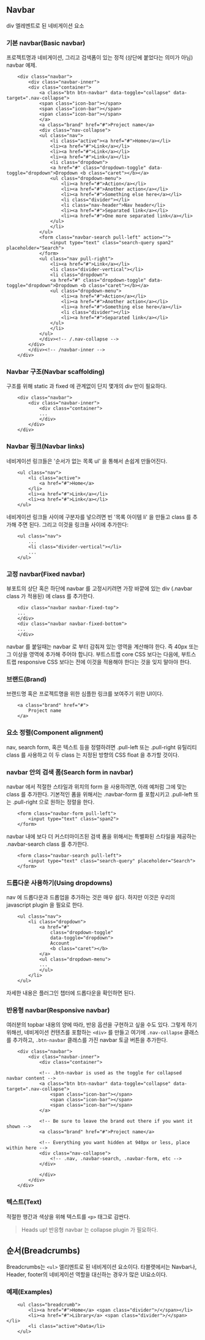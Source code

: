 <!--
layout: 'post'
section: 'Cornerstone Framework'
title: 'Navbar'
outline: 'div 엘레멘트로 된 네비게이션 요소. 프로젝트명과 네비게이션, 그리고 검색폼이 있는 정적 (상단에 붙었다는 의미가 아님) navbar 예제. 구조를 위해 static 과 fixed 에 관계없이 단지 몇개의 div 만이 필요하다...'
date: '2012-11-16'
tagstr: 'widget'
order: '[4, 2, 3]'
thumbnail: '4.2.03.navation_bar.png'
-->

## Navbar

div 엘레멘트로 된 네비게이션 요소

### 기본 navbar(Basic navbar)

프로젝트명과 네비게이션, 그리고 검색폼이 있는 정적 (상단에 붙었다는 의미가 아님) navbar 예제.

``` cm, { 'iframe-height' : '300px' }
	<div class="navbar">
        <div class="navbar-inner">
        <div class="container">
            <a class="btn btn-navbar" data-toggle="collapse" data-target=".nav-collapse">
            <span class="icon-bar"></span>
            <span class="icon-bar"></span>
            <span class="icon-bar"></span>
            </a>
            <a class="brand" href="#">Project name</a>
            <div class="nav-collapse">
            <ul class="nav">
                <li class="active"><a href="#">Home</a></li>
                <li><a href="#">Link</a></li>
                <li><a href="#">Link</a></li>
                <li><a href="#">Link</a></li>
                <li class="dropdown">
                <a href="#" class="dropdown-toggle" data-toggle="dropdown">Dropdown <b class="caret"></b></a>
                <ul class="dropdown-menu">
                    <li><a href="#">Action</a></li>
                    <li><a href="#">Another action</a></li>
                    <li><a href="#">Something else here</a></li>
                    <li class="divider"></li>
                    <li class="nav-header">Nav header</li>
                    <li><a href="#">Separated link</a></li>
                    <li><a href="#">One more separated link</a></li>
                </ul>
                </li>
            </ul>
            <form class="navbar-search pull-left" action="">
                <input type="text" class="search-query span2" placeholder="Search">
            </form>
            <ul class="nav pull-right">
                <li><a href="#">Link</a></li>
                <li class="divider-vertical"></li>
                <li class="dropdown">
                <a href="#" class="dropdown-toggle" data-toggle="dropdown">Dropdown <b class="caret"></b></a>
                <ul class="dropdown-menu">
                    <li><a href="#">Action</a></li>
                    <li><a href="#">Another action</a></li>
                    <li><a href="#">Something else here</a></li>
                    <li class="divider"></li>
                    <li><a href="#">Separated link</a></li>
                </ul>
                </li>
            </ul>
            </div><!-- /.nav-collapse -->
        </div>
        </div><!-- /navbar-inner -->
    </div>
```

### Navbar 구조(Navbar scaffolding)

구조를 위해 static 과 fixed 에 관계없이 단지 몇개의 div 만이 필요하다. 

```
    <div class="navbar">
        <div class="navbar-inner">
            <div class="container">
            ...
            </div>
        </div>
    </div>
```


### Navbar 링크(Navbar links)

네비게이션 링크들은 '순서가 없는 목록 ul' 을 통해서 손쉽게 만들어진다.

```
    <ul class="nav">
        <li class="active">
            <a href="#">Home</a>
        </li>
        <li><a href="#">Link</a></li>
        <li><a href="#">Link</a></li>
    </ul>
```

네비게이션 링크들 사이에 구분자를 넣으려면 빈 '목록 아이템 li' 을 만들고 class 를 추가해 주면 된다. 그리고 이것을 링크들 사이에 추가한다:

```
    <ul class="nav">
        ...
        <li class="divider-vertical"></li>
        ...
    </ul>
```

### 고정 navbar(Fixed navbar)

뷰포트의 상단 혹은 하단에 navbar 를 고정시키려면 가장 바깥에 있는 div (.navbar class 가 적용된) 에 class 를 추가한다.

```
    <div class="navbar navbar-fixed-top">
    ...
    </div>
    <div class="navbar navbar-fixed-bottom">
    ...
    </div>
```

navbar 를 붙일때는 navbar 로 부터 감춰져 있는 영역을 계산해야 한다. 즉 40px 또는 그 이상을 <body> 영역에 추가해 주어야 합니다. 부트스트랩 core CSS 보다는 다음에, 부트스트랩 responsive CSS 보다는 전에 이것을 적용해야 한다는 것을 잊지 말아야 한다.

### 브랜드(Brand)

브랜드명 혹은 프로젝트명을 위한 심플한 링크를 보여주기 위한 UI이다.

```
    <a class="brand" href="#">
    	Project name
    </a>
```

### 요소 정렬(Component alignment)

nav, search form, 혹은 텍스트 등을 정렬하려면 .pull-left 또는 .pull-right 유틸리티 class 를 사용하고 이 두 class 는 지정된 방향의 CSS float 을 추가할 것이다.

### navbar 안의 검색 폼(Search form in navbar)

navbar 에서 적절한 스타일과 위치의 form 을 사용하려면, 아래 예처럼 그에 맞는 class 를 추가한다. 기본적인 폼을 위해서는 .navbar-form 를 포함시키고 .pull-left 또는 .pull-right 으로 원하는 정렬을 한다.

```
    <form class="navbar-form pull-left">
   	 	<input type="text" class="span2">
    </form>
```

navbar 내에 보다 더 커스터마이즈된 검색 폼을 위해서는 특별화된 스타일을 제공하는 .navbar-search class 를 추가한다.

```
    <form class="navbar-search pull-left">
    	<input type="text" class="search-query" placeholder="Search">
    </form>
```

### 드롭다운 사용하기(Using dropdowns)

nav 에 드롭다운과 드롭업을 추가하는 것은 매우 쉽다. 하지만 이것은 우리의 javascript plugin 을 필요로 한다.

```
    <ul class="nav">
        <li class="dropdown">
            <a href="#"
                class="dropdown-toggle"
                data-toggle="dropdown">
                Account
                <b class="caret"></b>
            </a>
            <ul class="dropdown-menu">
            ...
            </ul>
        </li>
    </ul>
```

자세한 내용은 플러그인 챕터에 드롭다운을 확인하면 된다.

### 반응형 navbar(Responsive navbar)

여러분의 topbar 내용의 양에 따라, 반응 옵션을 구현하고 싶을 수도 있다. 그렇게 하기 위해선, 네비게이션 컨텐츠를 포함하는 `<div>` 를 만들고 여기에 `.nav-collapse` 클래스를 추가하고, `.btn-navbar` 클래스를 가진 navbar 토글 버튼을 추가한다.

```
    <div class="navbar">
        <div class="navbar-inner">
            <div class="container">
        
            <!-- .btn-navbar is used as the toggle for collapsed navbar content -->
            <a class="btn btn-navbar" data-toggle="collapse" data-target=".nav-collapse">
                <span class="icon-bar"></span>
                <span class="icon-bar"></span>
                <span class="icon-bar"></span>
            </a>
        
            <!-- Be sure to leave the brand out there if you want it shown -->
            <a class="brand" href="#">Project name</a>
        
            <!-- Everything you want hidden at 940px or less, place within here -->
            <div class="nav-collapse">
                <!-- .nav, .navbar-search, .navbar-form, etc -->
            </div>
        
            </div>
        </div>
    </div>
```


### 텍스트(Text)

적절한 행간과 색상을 위해 텍스트를 `<p>` 태그로 감싼다.

> Heads up! 반응형 navbar 는 collapse plugin 가 필요하다.

## 순서(Breadcrumbs)

Breadcrumbs는 `<ul>` 엘리멘트로 된 네비게이션 요소이다. 타블랫에서는 Navbar나,  Header, footer의 네비게이션 역할을 대신하는 경우가 많은 UI요소이다.

### 예제(Examples)

``` cm, { 'iframe-height' : '84px' }
    <ul class="breadcrumb">
        <li><a href="#">Home</a> <span class="divider">/</span></li>
        <li><a href="#">Library</a> <span class="divider">/</span></li>
        <li class="active">Data</li>
    </ul>
```

